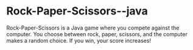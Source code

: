 # Rock-Paper-Scissors--java
Rock-Paper-Scissors is a Java game where you compete against the computer.
You choose between rock, paper, scissors, and the computer makes a random choice.
If you win, your score increases!

